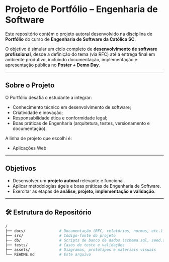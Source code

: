 # Projeto de Portfólio – Engenharia de Software  

Este repositório contém o projeto autoral desenvolvido na disciplina de **Portfólio** do curso de **Engenharia de Software da Católica SC**.  

O objetivo é simular um ciclo completo de **desenvolvimento de software profissional**, desde a definição do tema (via RFC) até a entrega final em ambiente produtivo, incluindo documentação, implementação e apresentação pública no **Poster + Demo Day**.

---

## Sobre o Projeto  
O Portfólio desafia o estudante a integrar:  
- Conhecimento técnico em desenvolvimento de software;  
- Criatividade e inovação;  
- Responsabilidade ética e conformidade legal;  
- Boas práticas de Engenharia (arquitetura, testes, versionamento e documentação).  

A linha de projeto que escolhi é:  
- Aplicações Web   
---

## Objetivos  

- Desenvolver um **projeto autoral** relevante e funcional.  
- Aplicar metodologias ágeis e boas práticas de Engenharia de Software.  
- Exercitar as etapas de **análise, projeto, implementação e validação**.  
---

## 🛠️ Estrutura do Repositório  

```bash
/
├── docs/               # Documentação (RFC, relatórios, normas, etc.)
├── src/                # Código-fonte do projeto
├── db/                 # Scripts de banco de dados (schema.sql, seed.sql, etc.)
├── tests/              # Casos de teste e validações
├── assets/             # Diagramas, protótipos e materiais visuais
└── README.md           # Este arquivo
